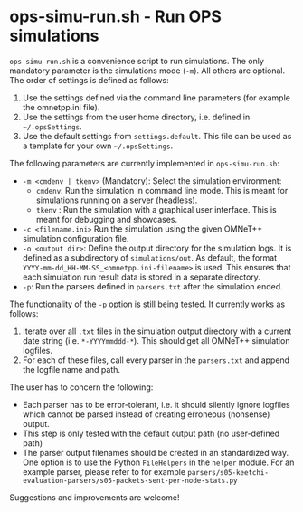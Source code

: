 ops-simu-run.sh - Run OPS simulations
=====================================

`ops-simu-run.sh` is a convenience script to run simulations. The only mandatory
parameter is the simulations mode (`-m`). All others are optional. The order of
settings is defined as follows:

1. Use the settings defined via the command line parameters (for example the omnetpp.ini file).
2. Use the settings from the user home directory, i.e. defined in `~/.opsSettings`.
3. Use the default settings from `settings.default`. This file can be used as a template for your own `~/.opsSettings`.

The following parameters are currently implemented in `ops-simu-run.sh`:

* `-m <cmdenv | tkenv>` (Mandatory): Select the simulation environment:
    * `cmdenv`: Run the simulation in command line mode. This is meant for simulations running on a server (headless).
    * `tkenv` : Run the simulation with a graphical user interface. This is meant for debugging and showcases.
* `-c <filename.ini>` Run the simulation using the given OMNeT++ simulation configuration file.
* `-o <output dir>`: Define the output directory for the simulation logs. It is defined as a subdirectory of `simulations/out`. As default, the format `YYYY-mm-dd_HH-MM-SS_<omnetpp.ini-filename>` is used. This ensures that each simulation run result data is stored in a separate directory.
* `-p`: Run the parsers defined in `parsers.txt` after the simulation ended.

The functionality of the `-p` option is still being tested. It currently works as follows:

1. Iterate over all `.txt` files in the simulation output directory with a current date string (i.e. `*-YYYYmmddd-*`). This should get all OMNeT++ simulation logfiles.
2. For each of these files, call every parser in the `parsers.txt` and append the logfile name and path.

The user has to concern the following:

* Each parser has to be error-tolerant, i.e. it should silently ignore logfiles which cannot be parsed instead of creating erroneous (nonsense) output.
* This step is only tested with the default output path (no user-defined path)
* The parser output filenames should be created in an standardized way. One option is to use the Python `FileHelpers` in the `helper` module. For an example parser, please refer to for example `parsers/s05-keetchi-evaluation-parsers/s05-packets-sent-per-node-stats.py`


Suggestions and improvements are welcome!
